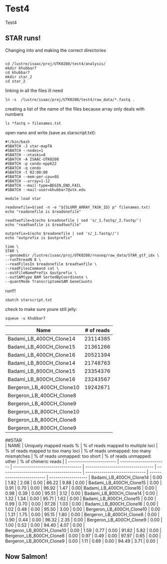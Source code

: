 # Test4
Test4

## STAR runs!

Changing into and making the correct directories

```

cd /lustre/isaac/proj/UTK0208/test4/analysis/
mkdir khubbar7
cd khubbar7
mkdir star_2
cd star_2

```

linking in all the files ill need

```
ln -s  /lustre/isaac/proj/UTK0208/test4/raw_data/*.fastq .
```

creating a list of the name of the files because array only deals with numbers 

```
ls *fastq > filenames.txt

```


open nano and write (save as starscript.txt):

```
#!/bin/bash
#SBATCH -J star-mapTA
#SBATCH --nodes=1
#SBATCH --ntasks=8
#SBATCH -A ISAAC-UTK0208
#SBATCH -p condo-epp622
#SBATCH -q condo
#SBATCH -t 02:00:00
#SBATCH --mem-per-cpu=8G
#SBATCH --array=1-12
#SBATCH --mail-type=BEGIN,END,FAIL
#SBATCH --mail-user=khubbar7@utk.edu

module load star

readonefile=$(sed -n -e "${SLURM_ARRAY_TASK_ID} p" filenames.txt)
echo "readonefile is $readonefile"

readtwofile=$(echo $readonefile | sed 's/_1.fastq/_2.fastq/')
echo "readtwofile is $readtwofile"

outprefix=$(echo $readonefile | sed 's/_1.fastq//')
echo "outprefix is $outprefix"

time \
STAR \
--genomeDir /lustre/isaac/proj/UTK0208/rnaseq/raw_data/STAR_gtf_idx \
--runThreadN 8 \
--readFilesIn $readonefile $readtwofile \
--readFilesCommand cat \
--outFileNamePrefix $outprefix \
--outSAMtype BAM SortedByCoordinate \
--quantMode TranscriptomeSAM GeneCounts

```


run!!!

```
sbatch starscript.txt

```

check to make sure youre still jelly:

```
squeue -u khubbar7

```

| Name                         |   # of reads     |
| ---------------------------- | ---------------- |
| Badami_LB_400CH_Clone14      | 23114385         |
| Badami_LB_400CH_Clone15      | 21361266 |
| Badami_LB_400CH_Clone16      | 20521394 | 
| Badami_LB_800CH_Clone14      | 21748763 |
| Badami_LB_800CH_Clone15      | 23354376 |
| Badami_LB_800CH_Clone16      | 23243567 |
| Bergeron_LB_400CH_Clone10    | 19242671 |
| Bergeron_LB_400CH_Clone8     |
| Bergeron_LB_400CH_Clone9     |
| Bergeron_LB_800CH_Clone10    |
| Bergeron_LB_800CH_Clone8     |
| Bergeron_LB_800CH_Clone9     |

##STAR								
|    	NAME                 | Uniquely mapped reads %	| % of reads mapped to multiple loci	| % of reads mapped to too many loci	| % of reads unmapped: too many mismatches	| % of reads unmapped: too short	| % of reads unmapped: other	| % of chimeric reads |	
| ------------------------ | -----------------------	| ----------------------------------	| ----------------------------------	| ----------------------------------------	| ------------------------------	| --------------------------	| ------------------- |
Badami_LB_400CH_Clone14    |	0.00 | 1.82 | 2.08 | 0.00 | 86.22 | 9.88 | 0.00 |
Badami_LB_400CH_Clone15		 |	0.00 | 0.91 | 0.70 | 0.00 | 96.92 | 1.47 | 0.00|
Badami_LB_400CH_Clone16		 |  0.00 | 0.98 | 0.39 | 0.00 | 95.51 | 3.12 | 0.00 | 
Badami_LB_800CH_Clone14		 | 0.00 | 1.32 | 1.34 | 0.00 | 95.71 | 1.62 | 0.00 |
Badami_LB_800CH_Clone15		 |	0.00 | 0.99 | 0.70 | 0.00 | 97.28 | 1.03 | 0.00 |
Badami_LB_800CH_Clone16		 |	0.00 | 1.02 | 0.48 | 0.00 | 95.50 | 3.00 | 0.00 |
Bergeron_LB_400CH_Clone10	 |  0.00 | 1.31 | 1.75 | 0.00 | 95.15 | 1.80 | 0.00 |
Bergeron_LB_400CH_Clone8	 | 0.00 | 0.90 | 0.44 | 0.00 | 96.32 | 2.35 | 0.00 |
Bergeron_LB_400CH_Clone9	 |	0.00 | 1.00 | 0.52 | 0.00 | 94.40 | 4.07 | 0.00 | 			
Bergeron_LB_800CH_Clone10	 | 0.00 | 1.59 | 0.77 | 0.00 | 91.82 | 5.82 | 0.00 |
Bergeron_LB_800CH_Clone8	 | 0.00 | 0.97 | 0.49 | 0.00 | 97.97 | 0.65 | 0.00 | 		
Bergeron_LB_800CH_Clone9	 |	0.00 | 1.11 | 0.69 | 0.00 | 94.49 | 3.71 | 0.00 |				



## Now Salmon!

